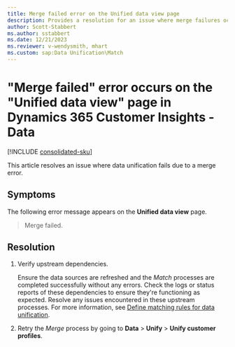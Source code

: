 ```yaml
---
title: Merge failed error on the Unified data view page
description: Provides a resolution for an issue where merge failures occur in Microsoft Dynamics 365 Customer Insights - Data.
author: Scott-Stabbert
ms.author: sstabbert
ms.date: 12/21/2023
ms.reviewer: v-wendysmith, mhart
ms.custom: sap:Data Unification\Match
---
```

# "Merge failed" error occurs on the "Unified data view" page in Dynamics 365 Customer Insights - Data

[!INCLUDE [consolidated-sku](../../includes/consolidated-sku.md)]

This article resolves an issue where data unification fails due to a merge error.

## Symptoms

The following error message appears on the **Unified data view** page.

> Merge failed.

## Resolution

1. Verify upstream dependencies.

   Ensure the data sources are refreshed and the *Match* processes are completed successfully without any errors. Check the logs or status reports of these dependencies to ensure they're functioning as expected. Resolve any issues encountered in these upstream processes. For more information, see [Define matching rules for data unification](/dynamics365/customer-insights/data/data-unification-match-tables).

1. Retry the *Merge* process by going to **Data** > **Unify** > **Unify customer profiles**.

